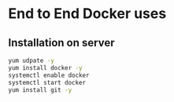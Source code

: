 # End to End Docker uses


## Installation on server
```sh
yum udpate -y
yum install docker -y
systemctl enable docker
systemctl start docker
yum install git -y
```
